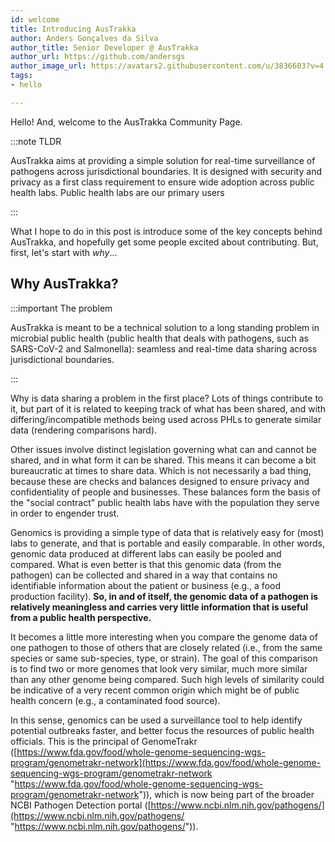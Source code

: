 ```yaml
---
id: welcome
title: Introducing AusTrakka
author: Anders Gonçalves da Silva
author_title: Senior Developer @ AusTrakka
author_url: https://github.com/andersgs
author_image_url: https://avatars2.githubusercontent.com/u/3836603?v=4
tags:
- hello

---
```

Hello! And, welcome to the AusTrakka Community Page.

:::note TLDR

AusTrakka aims at providing a simple solution for real-time surveillance of pathogens across jurisdictional boundaries. It is designed with security and privacy as a first class requirement to ensure wide adoption across public health labs. Public health labs are our primary users

:::

What I hope to do in this post is introduce some of the key concepts behind AusTrakka, and hopefully get some people excited about contributing. But, first, let's start with _why_...

## Why AusTrakka?

:::important The problem

AusTrakka is meant to be a technical solution to a long standing problem in microbial public health (public health that deals with pathogens, such as SARS-CoV-2 and Salmonella): seamless and real-time data sharing across jurisdictional boundaries.

:::

Why is data sharing a problem in the first place? Lots of things contribute to it, but part of it is related to keeping track of what has been shared, and with differing/incompatible methods being used across PHLs to generate similar data (rendering comparisons hard).

Other issues involve distinct legislation governing what can and cannot be shared, and in what form it can be shared. This means it can become a bit bureaucratic at times to share data. Which is not necessarily a bad thing, because these are checks and balances designed to ensure privacy and confidentiality of people and businesses. These balances form the basis of the "social contract" public health labs have with the population they serve in order to engender trust.

Genomics is providing a simple type of data that is relatively easy for (most) labs to generate, and that is portable and easily comparable. In other words, genomic data produced at different labs can easily be pooled and compared. What is even better is that this genomic data (from the pathogen) can be collected and shared in a way that contains no identifiable information about the patient or business (e.g., a food production facility). **So, in and of itself, the genomic data of a pathogen is relatively meaningless and carries very little information that is useful from a public health perspective.**

It becomes a little more interesting when you compare the genome data of one pathogen to those of others that are closely related (i.e., from the same species or same sub-species, type, or strain). The goal of this comparison is to find two or more genomes that look very similar, much more similar than any other genome being compared. Such high levels of similarity could be indicative of a very recent common origin which might be of public health concern (e.g., a contaminated food source).

In this sense, genomics can be used a surveillance tool to help identify potential outbreaks faster, and better focus the resources of public health officials. This is the principal of GenomeTrakr ([https://www.fda.gov/food/whole-genome-sequencing-wgs-program/genometrakr-network](https://www.fda.gov/food/whole-genome-sequencing-wgs-program/genometrakr-network "https://www.fda.gov/food/whole-genome-sequencing-wgs-program/genometrakr-network")), which is now being part of the broader NCBI Pathogen Detection portal ([https://www.ncbi.nlm.nih.gov/pathogens/](https://www.ncbi.nlm.nih.gov/pathogens/ "https://www.ncbi.nlm.nih.gov/pathogens/")).